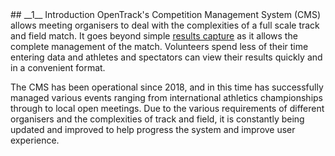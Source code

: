<div markdown="1" data-aos="fade-up">	
## __1__ Introduction
OpenTrack's Competition Management System (CMS) allows meeting organisers to deal with the complexities of a full scale track and field match. It goes beyond simple <a href="https://opentrack.run/product/results-capture.html">results capture</a> as it allows the complete management of the match. Volunteers spend less of their time entering data and athletes and spectators can view their results quickly and in a convenient format. 

The CMS has been operational since 2018, and in this time has successfully managed various events ranging from international athletics championships through to local open meetings. Due to the various requirements of different organisers and the complexities of track and field, it is constantly being updated and improved to help progress the system and improve user experience.

</div>
